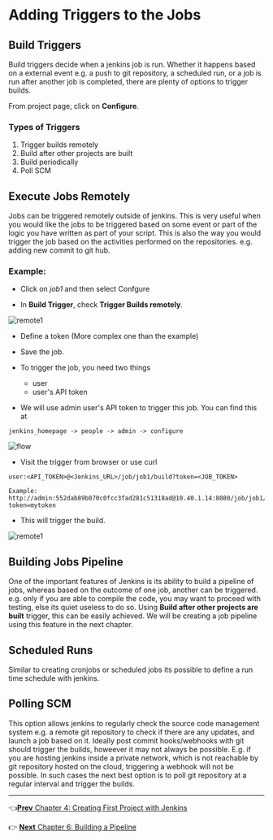 # Adding Triggers to the Jobs

## Build Triggers

Build triggers decide when a jenkins job is run. Whether it happens based on a external event e.g. a push to git repository,  a scheduled run, or  a job is run after another job is completed, there are plenty of options to trigger builds.

From project page, click on **Configure**.

### Types of Triggers

1. Trigger builds remotely
2. Build after other projects are built
3. Build periodically
4. Poll SCM

## Execute Jobs Remotely

Jobs can be triggered remotely outside of jenkins. This is very useful when you would like the jobs to be triggered based on some event or part of the logic you have written as part of your script. This is also the way you would trigger the job based on the activities performed on the repositories. e.g. adding new commit to git hub.

### Example:
* Click on *job1* and then select Confgure

* In **Build Trigger**, check **Trigger Builds remotely**.

![remote1](images/chap5/remote.jpg)

* Define a token (More complex one than the example)

* Save the job.

* To trigger the job, you need two things
  * user
  * user's API token

* We will use admin user's API token to trigger this job. You can find this at

```
jenkins_homepage -> people -> admin -> configure
```

![flow](images/chap5/flow.gif)

* Visit the trigger from browser or use curl

```
user:<API_TOKEN>@<Jenkins_URL>/job/job1/build?token=<JOB_TOKEN>
```

```
Example: http://admin:552dab89b070c0fcc3fad281c51318ad@10.40.1.14:8080/job/job1/build?token=mytoken
```
* This will trigger the build.

![remote1](images/chap5/trigger.jpg)

## Building Jobs Pipeline

One of the important features of Jenkins is its ability to build a pipeline of jobs, whereas based on the outcome of one job, another can be triggered.  e.g. only if you are able to compile the code, you may want to proceed with testing, else its quiet useless to do so. Using **Build after other projects are built** trigger, this can be easily achieved.  We will be creating a job pipeline using this feature in the next chapter.

## Scheduled Runs

Similar to creating cronjobs or scheduled jobs its possible to define a run time schedule with jenkins.

## Polling SCM

This option allows jenkins to regularly check the source code management system e.g. a remote git repository to check if there are any updates, and launch a job based on it.  Ideally  post commit hooks/webhooks with git should trigger the builds, howeever it may not always be possible. E.g. if you are hosting jenkins inside a private network, which is not reachable by git repository hosted on the cloud, triggering a webhook will not be possible. In such cases the next best option is to poll git repository at a regular interval and trigger the builds.

----
:point_left:[**Prev** Chapter 4: Creating First Project with Jenkins](https://github.com/schoolofdevops/learn-jenkins/blob/vertx-v1/continuous-delivery/chapters/040_creating_first_job.md)

:point_right: [**Next** Chapter 6: Building a Pipeline](https://github.com/schoolofdevops/learn-jenkins/blob/vertx-v1/continuous-delivery/chapters/060_building_jobs_pipeline.md)
